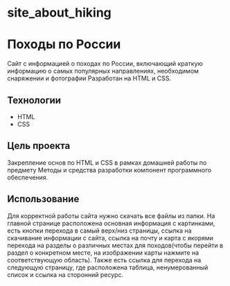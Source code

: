 # site_about_hiking
# Походы по России
Сайт с информацией о походах по России, включающий краткую информацию о самых популярных направлениях, необходимом снаряжении и фотографии  Разработан на HTML и CSS.
## Технологии
- HTML
- CSS
## Цель проекта
Закрепление основ по HTML и CSS в рамках домашней работы по предмету Методы и средства разработки компонент программного обеспечения.
## Использование
Для корректной работы сайта нужно скачать все файлы из папки.
На главной странице расположена основная информация с картинками, есть кнопки перехода в самый верх/низ страницы, ссылка на скачивание информации с сайта, ссылка на почту и карта с якорями перехода на разделы о различных местах для походов(чтобы перейти в раздел о конкретном месте, на изображении карты нажмите на соответствующую область). Также есть ссылка для перехода на следующую страницу, где расположена таблица, ненумерованный список и ссылка на сторонний ресурс.
